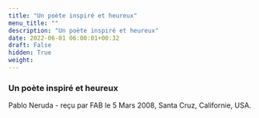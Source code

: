 ```yaml
---
title: "Un poète inspiré et heureux"
menu_title: ""
description: "Un poète inspiré et heureux"
date: 2022-06-01 06:00:01+00:32
draft: False
hidden: True
weight:
---
```

### Un poète inspiré et heureux

Pablo Neruda - reçu par FAB le 5 Mars 2008, Santa Cruz, Californie, USA.



